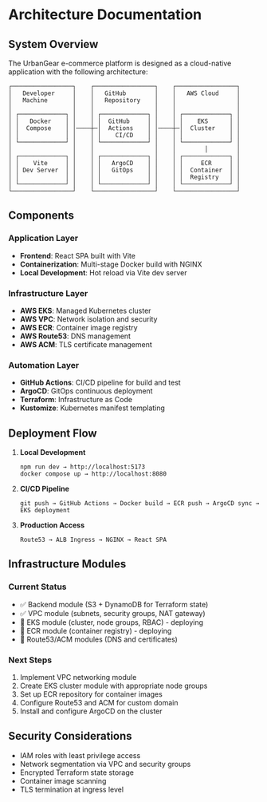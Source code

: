 # Architecture Documentation

## System Overview
The UrbanGear e-commerce platform is designed as a cloud-native application with the following architecture:

```
┌─────────────────┐    ┌─────────────────┐    ┌─────────────────┐
│   Developer     │    │   GitHub        │    │   AWS Cloud     │
│   Machine       │    │   Repository    │    │                 │
│                 │    │                 │    │                 │
│ ┌─────────────┐ │    │ ┌─────────────┐ │    │ ┌─────────────┐ │
│ │   Docker    │ │    │ │  GitHub     │ │    │ │    EKS      │ │
│ │  Compose    │ │────┼─│  Actions    │ │────┼─│  Cluster    │ │
│ │             │ │    │ │    CI/CD    │ │    │ │             │ │
│ └─────────────┘ │    │ └─────────────┘ │    │ └─────────────┘ │
│                 │    │                 │    │        │        │
│ ┌─────────────┐ │    │ ┌─────────────┐ │    │ ┌─────────────┐ │
│ │    Vite     │ │    │ │   ArgoCD    │ │    │ │     ECR     │ │
│ │ Dev Server  │ │    │ │   GitOps    │ │    │ │  Container  │ │
│ │             │ │    │ │             │ │    │ │  Registry   │ │
│ └─────────────┘ │    │ └─────────────┘ │    │ └─────────────┘ │
└─────────────────┘    └─────────────────┘    └─────────────────┘
```

## Components

### Application Layer
- **Frontend**: React SPA built with Vite
- **Containerization**: Multi-stage Docker build with NGINX
- **Local Development**: Hot reload via Vite dev server

### Infrastructure Layer
- **AWS EKS**: Managed Kubernetes cluster
- **AWS VPC**: Network isolation and security
- **AWS ECR**: Container image registry
- **AWS Route53**: DNS management
- **AWS ACM**: TLS certificate management

### Automation Layer
- **GitHub Actions**: CI/CD pipeline for build and test
- **ArgoCD**: GitOps continuous deployment
- **Terraform**: Infrastructure as Code
- **Kustomize**: Kubernetes manifest templating

## Deployment Flow

1. **Local Development**
   ```
   npm run dev → http://localhost:5173
   docker compose up → http://localhost:8080
   ```

2. **CI/CD Pipeline**
   ```
   git push → GitHub Actions → Docker build → ECR push → ArgoCD sync → EKS deployment
   ```

3. **Production Access**
   ```
   Route53 → ALB Ingress → NGINX → React SPA
   ```

## Infrastructure Modules

### Current Status
- ✅ Backend module (S3 + DynamoDB for Terraform state)
- ✅ VPC module (subnets, security groups, NAT gateway)
- 🚧 EKS module (cluster, node groups, RBAC) - deploying
- 🚧 ECR module (container registry) - deploying
- 🚧 Route53/ACM modules (DNS and certificates)

### Next Steps
1. Implement VPC networking module
2. Create EKS cluster module with appropriate node groups
3. Set up ECR repository for container images
4. Configure Route53 and ACM for custom domain
5. Install and configure ArgoCD on the cluster

## Security Considerations
- IAM roles with least privilege access
- Network segmentation via VPC and security groups
- Encrypted Terraform state storage
- Container image scanning
- TLS termination at ingress level